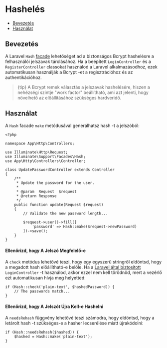 # Hashelés

- [Bevezetés](#introduction)
- [Használat](#basic-usage)

<a name="introduction"></a>
## Bevezetés

A Laravel `Hash` [facade](/docs/{{version}}/facades) lehetőséget ad a biztonságos Bcrypt hashelésre a felhasználói jelszavak tárolásához. Ha a beépített `LoginController` és a `RegisterController` classokat használod a Laravel alkalmazásodhoz, ezek automatikusan használják a Bcrypt -et a regisztrációhoz és az authentikációhoz.

> {tip} A Bcrypt remek választás a jelszavak hashelésére, hiszen a nehézségi szintje "work factor" beállítható, ami azt jelenti, hogy növelhető az előállításához szükséges hardveridő.

<a name="basic-usage"></a>
## Használat

A `Hash` facade `make` metódusával generálhatsz hash -t a jelszóból:

    <?php

    namespace App\Http\Controllers;

    use Illuminate\Http\Request;
    use Illuminate\Support\Facades\Hash;
    use App\Http\Controllers\Controller;

    class UpdatePasswordController extends Controller
    {
        /**
         * Update the password for the user.
         *
         * @param  Request  $request
         * @return Response
         */
        public function update(Request $request)
        {
            // Validate the new password length...

            $request->user()->fill([
                'password' => Hash::make($request->newPassword)
            ])->save();
        }
    }

#### Ellenőrizd, hogy A Jelszó Megfelelő-e

A `check` metódus lehetővé teszi, hogy egy egyszerű stringről eldöntsd, hogy a megadott hash előállítható-e belőle. Ha a [Laravel által biztosított](/docs/{{version}}/authentication) `LoginController` -t  használod, akkor ezzel nem kell törődnöd, mert a vezérlő ezt automatikusan hívja meg helyetted:

    if (Hash::check('plain-text', $hashedPassword)) {
        // The passwords match...
    }

#### Ellenőrizd, hogy A Jelszót Újra Kell-e Hashelni


A `needsRehash` függvény lehetővé teszi számodra, hogy eldöntsd, hogy a letárolt hash -t szükséges-e a hasher lecserélése miatt újrakódolni:

    if (Hash::needsRehash($hashed)) {
        $hashed = Hash::make('plain-text');
    }
